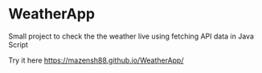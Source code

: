 # WeatherApp

Small project to check the the weather live using fetching API data in Java Script 

Try it here https://mazensh88.github.io/WeatherApp/

